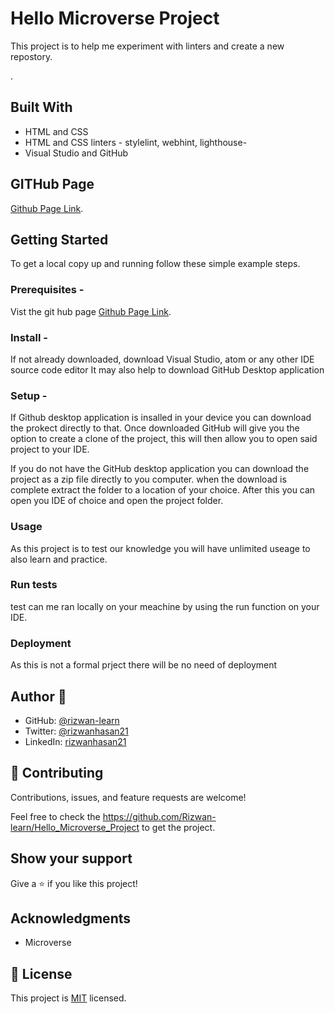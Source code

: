 # Hello Microverse Project

This project is to help me experiment with linters and create a new repostory. 


.

## Built With

- HTML and CSS 
- HTML and CSS linters - stylelint, webhint, lighthouse- 
- Visual Studio and GitHub

## GITHub Page 

[Github Page Link](https://github.com/Rizwan-learn/Hello_Microverse).


## Getting Started

To get a local copy up and running follow these simple example steps.

### Prerequisites - 
Vist the git hub page [Github Page Link](https://github.com/Rizwan-learn/Hello_Microverse).

### Install - 
If not already downloaded, download Visual Studio, atom or any other IDE source code editor
It may also help to download GitHub Desktop application 

### Setup - 
If Github desktop application is insalled in your device you can download the prokect directly to that. Once downloaded GitHub will give you the option to create a clone of the project, this will then allow you to open said project to your IDE.

If you do not have the GitHub desktop application you can download the project as a zip file directly to you computer. when the download is complete extract the folder to a location of your choice. After this you can open you IDE of choice and open the project folder.  


### Usage
As this project is to test our knowledge you will have unlimited useage to also learn and practice. 

### Run tests
test can me ran locally on your meachine by using the run function on your IDE.

### Deployment
As this is not a formal prject there will be no need of deployment

## Author 👤

- GitHub: [@rizwan-learn](https://github.com/Rizwan-learn)
- Twitter: [@rizwanhasan21](https://twitter.com/rizwanhasan21)
- LinkedIn: [rizwanhasan21](https://linkedin.com/in/rizwanhasan21)

## 🤝 Contributing

Contributions, issues, and feature requests are welcome!

Feel free to check the https://github.com/Rizwan-learn/Hello_Microverse_Project to get the project.

## Show your support

Give a ⭐️ if you like this project!

## Acknowledgments

- Microverse 

## 📝 License

This project is [MIT](./MIT.md) licensed.
